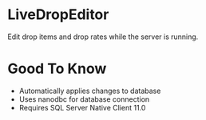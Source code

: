 # LiveDropEditor
Edit drop items and drop rates while the server is running.

# Good To Know
- Automatically applies changes to database
- Uses nanodbc for database connection
- Requires SQL Server Native Client 11.0

